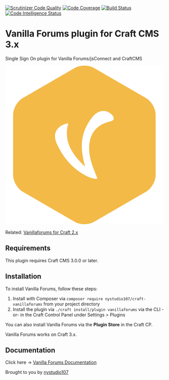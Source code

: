 [![Scrutinizer Code Quality](https://scrutinizer-ci.com/g/nystudio107/craft-vanillaforums/badges/quality-score.png?b=v1)](https://scrutinizer-ci.com/g/nystudio107/craft-vanillaforums/?branch=v1) [![Code Coverage](https://scrutinizer-ci.com/g/nystudio107/craft-vanillaforums/badges/coverage.png?b=v1)](https://scrutinizer-ci.com/g/nystudio107/craft-vanillaforums/?branch=v1) [![Build Status](https://scrutinizer-ci.com/g/nystudio107/craft-vanillaforums/badges/build.png?b=v1)](https://scrutinizer-ci.com/g/nystudio107/craft-vanillaforums/build-status/v1) [![Code Intelligence Status](https://scrutinizer-ci.com/g/nystudio107/craft-vanillaforums/badges/code-intelligence.svg?b=v1)](https://scrutinizer-ci.com/code-intelligence)

# Vanilla Forums plugin for Craft CMS 3.x

Single Sign On plugin for Vanilla Forums/jsConnect and CraftCMS

![Screenshot](./docs/docs/resources/img/plugin-logo.png)

Related: [Vanillaforums for Craft 2.x](https://github.com/nystudio107/vanillaforums)

## Requirements

This plugin requires Craft CMS 3.0.0 or later.

## Installation

To install Vanilla Forums, follow these steps:

1. Install with Composer via `composer require nystudio107/craft-vanillaforums` from your project directory
2. Install the plugin via `./craft install/plugin vanillaforums` via the CLI -or- in the Craft Control Panel under Settings > Plugins

You can also install Vanilla Forums via the **Plugin Store** in the Craft CP.

Vanilla Forums works on Craft 3.x.

## Documentation

Click here -> [Vanilla Forums Documentation](https://nystudio107.com/plugins/vanillaforums/documentation)

Brought to you by [nystudio107](https://nystudio107.com)
